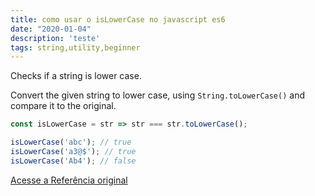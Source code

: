 ```yaml
---
title: como usar o isLowerCase no javascript es6
date: "2020-01-04"
description: 'teste'
tags: string,utility,beginner
---
```


Checks if a string is lower case.

Convert the given string to lower case, using `String.toLowerCase()` and compare it to the original.

```js
const isLowerCase = str => str === str.toLowerCase();
```

```js
isLowerCase('abc'); // true
isLowerCase('a3@$'); // true
isLowerCase('Ab4'); // false
```


[Acesse a Referência original](http://github.com/30-seconds/)
